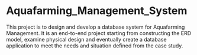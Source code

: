 # Aquafarming_Management_System
This project is to design and develop a database system for Aquafarming Management. It is an end-to-end project starting from constructing the ERD model, examine physical design and eventually create a database application to meet the needs and situation defined from the case study.
